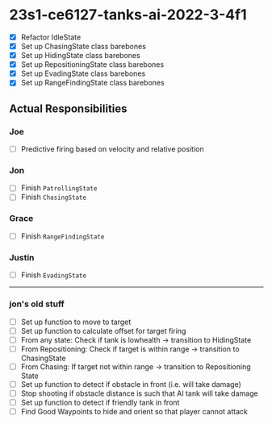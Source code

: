 # 23s1-ce6127-tanks-ai-2022-3-4f1

- [X] Refactor IdleState
- [X] Set up ChasingState class barebones
- [X] Set up HidingState class barebones
- [X] Set up RepositioningState class barebones
- [X] Set up EvadingState class barebones
- [X] Set up RangeFindingState class barebones

## Actual Responsibilities

### Joe
- [ ] Predictive firing based on velocity and relative position

### Jon
- [ ] Finish `PatrollingState`
- [ ] Finish `ChasingState`

### Grace
- [ ] Finish `RangeFindingState`

### Justin
- [ ] Finish `EvadingState`


---
### jon's old stuff
- [ ] Set up function to move to target
- [ ] Set up function to calculate offset for target firing
- [ ] From any state: Check if tank is lowhealth -> transition to HidingState
- [ ] From Repositioning: Check if target is within range -> transition to ChasingState
- [ ] From Chasing: If target not within range -> transition to Repositioning State
- [ ] Set up function to detect if obstacle in front (i.e. will take damage)
- [ ] Stop shooting if obstacle distance is such that AI tank will take damage
- [ ] Set up function to detect if friendly tank in front
- [ ] Find Good Waypoints to hide and orient so that player cannot attack

